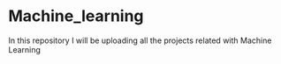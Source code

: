 # Machine_learning
In this repository I will be uploading all the projects related with Machine Learning
